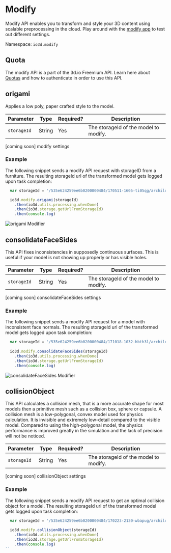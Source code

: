 # Modify

Modify API enables you to transform and style your 3D content using scalable preprocessing in the cloud.
Play around with the [modify app](https://modify.3d.io) to test out different settings.

Namespace: `io3d.modify`

## Quota

The modify API is a part of the 3d.io Freemium API. Learn here about [Quotas](https://3d.io/docs/api/1/authentication.html)
and how to authenticate in order to use this API.


## origami

Applies a low poly, paper crafted style to the model.

| Parameter | Type | Required? | Description |
| --- | --- | --- | --- |
| `storageId` | String | Yes | The storageId of the model to modify. |

[coming soon] modify settings

### Example

The following snippet sends a modify API request with storageID from a furniture.
The resulting storageId url of the transformed model gets logged upon task completion:

```javascript
  var storageId = '/535e624259ee6b0200000484/170511-1605-ti05qg/archilogic_2017-05-11_16-05-27_vNIa8r.gz.data3d.buffer'

  io3d.modify.origami(storageId)
    .then(io3d.utils.processing.whenDone)
    .then(io3d.storage.getUrlFromStorageId)
    .then(console.log)
```

![origami Modifier](https://storage.3d.io/535e624259ee6b0200000484/2017-10-19_9-44_i7TkMp/modify.png)


## consolidateFaceSides

This API fixes inconsistencies in supposedly continuous surfaces. This is useful if your model is not showing up properly or has visible holes.

| Parameter | Type | Required? | Description |
| --- | --- | --- | --- |
| `storageId` | String | Yes | The storageId of the model to modify. |

[coming soon] consolidateFaceSides settings


### Example

The following snippet sends a modify API request for a model with inconsistent face normals.
The resulting storageId url of the transformed model gets logged upon task completion:

```javascript
  var storageId = '/535e624259ee6b0200000484/171018-1032-hbth3l/archilogic_2017-10-18_10-32-30_ME3Aah.gz.data3d.buffer'
  
  io3d.modify.consolidateFaceSides(storageId)
    .then(io3d.utils.processing.whenDone)
    .then(io3d.storage.getUrlFromStorageId)
    .then(console.log)
```

![consolidateFaceSides Modifier](https://storage.3d.io/535e624259ee6b0200000484/2017-10-18_23-4_1Dg9G4/consolidate.png)

## collisionObject

This API calculates a collision mesh, that is a more accurate shape for most models then a primitive mesh such as a collision box, sphere or capsule.
A collision mesh is a low-polygonal, convex model used for physics calculation. It is invisible and extremely low-detail compared to the visible model. Compared to using the high-polygonal model, the physics performance is improved greatly in the simulation and the lack of precision will not be noticed.

| Parameter | Type | Required? | Description |
| --- | --- | --- | --- |
| `storageId` | String | Yes | The storageId of the model to modify. |

[coming soon] collisionObject settings


### Example

The following snippet sends a modify API request to get an optimal collision object for a model.
The resulting storageId url of the transformed model gets logged upon task completion:

```javascript
  var storageId = '/535e624259ee6b0200000484/170223-2130-wbapug/archilogic_2017-02-23_21-30-44_1X3O1Q.gz.data3d.buffer'
  
  io3d.modify.collisionObject(storageId)
    .then(io3d.utils.processing.whenDone)
    .then(io3d.storage.getUrlFromStorageId)
    .then(console.log)
``
